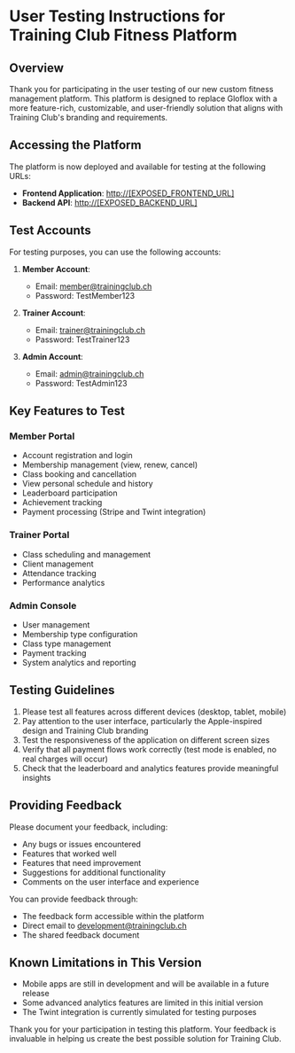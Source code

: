 # User Testing Instructions for Training Club Fitness Platform

## Overview
Thank you for participating in the user testing of our new custom fitness management platform. This platform is designed to replace Gloflox with a more feature-rich, customizable, and user-friendly solution that aligns with Training Club's branding and requirements.

## Accessing the Platform
The platform is now deployed and available for testing at the following URLs:

- **Frontend Application**: [http://[EXPOSED_FRONTEND_URL]](http://[EXPOSED_FRONTEND_URL])
- **Backend API**: [http://[EXPOSED_BACKEND_URL]](http://[EXPOSED_BACKEND_URL])

## Test Accounts
For testing purposes, you can use the following accounts:

1. **Member Account**:
   - Email: member@trainingclub.ch
   - Password: TestMember123

2. **Trainer Account**:
   - Email: trainer@trainingclub.ch
   - Password: TestTrainer123

3. **Admin Account**:
   - Email: admin@trainingclub.ch
   - Password: TestAdmin123

## Key Features to Test

### Member Portal
- Account registration and login
- Membership management (view, renew, cancel)
- Class booking and cancellation
- View personal schedule and history
- Leaderboard participation
- Achievement tracking
- Payment processing (Stripe and Twint integration)

### Trainer Portal
- Class scheduling and management
- Client management
- Attendance tracking
- Performance analytics

### Admin Console
- User management
- Membership type configuration
- Class type management
- Payment tracking
- System analytics and reporting

## Testing Guidelines
1. Please test all features across different devices (desktop, tablet, mobile)
2. Pay attention to the user interface, particularly the Apple-inspired design and Training Club branding
3. Test the responsiveness of the application on different screen sizes
4. Verify that all payment flows work correctly (test mode is enabled, no real charges will occur)
5. Check that the leaderboard and analytics features provide meaningful insights

## Providing Feedback
Please document your feedback, including:
- Any bugs or issues encountered
- Features that worked well
- Features that need improvement
- Suggestions for additional functionality
- Comments on the user interface and experience

You can provide feedback through:
- The feedback form accessible within the platform
- Direct email to development@trainingclub.ch
- The shared feedback document

## Known Limitations in This Version
- Mobile apps are still in development and will be available in a future release
- Some advanced analytics features are limited in this initial version
- The Twint integration is currently simulated for testing purposes

Thank you for your participation in testing this platform. Your feedback is invaluable in helping us create the best possible solution for Training Club.

